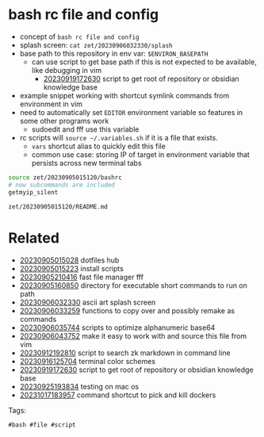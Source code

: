 # bash rc file and config

- concept of `bash rc file and config`
- splash screen: `cat zet/20230906032330/splash`
- base path to this repository in env var: `$ENVIRON_BASEPATH`
  - can use script to get base path if this is not expected to be available, like debugging in vim
    - [20230919172630](/zet/20230919172630/README.md) script to get root of repository or obsidian knowledge base
- example snippet working with shortcut symlink commands from environment in vim
- need to automatically set `EDITOR` environment variable so features in some other programs work
  - sudoedit and fff use this variable
- rc scripts will `source ~/.variables.sh` if it is a file that exists.
  - `vars` shortcut alias to quickly edit this file
  - common use case: storing IP of target in environment variable that persists across new terminal tabs

```bash
source zet/20230905015120/bashrc
# now subcommands are included
getmyip_silent

```

` zet/20230905015120/README.md `

# Related

- [20230905015028](/zet/20230905015028/README.md) dotfiles hub
- [20230905015223](/zet/20230905015223/README.md) install scripts
- [20230905210416](/zet/20230905210416/README.md) fast file manager fff
- [20230905160850](/zet/20230905160850/README.md) directory for executable short commands to run on path
- [20230906032330](/zet/20230906032330/README.md) ascii art splash screen
- [20230906033259](/zet/20230906033259/README.md) functions to copy over and possibly remake as commands
- [20230906035744](/zet/20230906035744/README.md) scripts to optimize alphanumeric base64
- [20230906043752](/zet/20230906043752/README.md) make it easy to work with and source this file from vim
- [20230912192810](/zet/20230912192810/README.md) script to search zk markdown in command line
- [20230916125704](/zet/20230916125704/README.md) terminal color schemes
- [20230919172630](/zet/20230919172630/README.md) script to get root of repository or obsidian knowledge base
- [20230925193834](/zet/20230925193834/README.md) testing on mac os
- [20231017183957](/zet/20231017183957/README.md) command shortcut to pick and kill dockers

Tags:

    #bash #file #script
